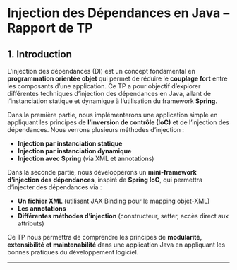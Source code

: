 # Injection des Dépendances en Java – Rapport de TP

## 1. Introduction

L'injection des dépendances (DI) est un concept fondamental en **programmation orientée objet** qui permet de réduire le **couplage fort** entre les composants d’une application. Ce TP a pour objectif d’explorer différentes techniques d’injection des dépendances en Java, allant de l’instanciation statique et dynamique à l’utilisation du framework **Spring**.

Dans la première partie, nous implémenterons une application simple en appliquant les principes de **l’inversion de contrôle (IoC)** et de l’injection des dépendances. Nous verrons plusieurs méthodes d’injection :
- **Injection par instanciation statique**
- **Injection par instanciation dynamique**
- **Injection avec Spring** (via XML et annotations)

Dans la seconde partie, nous développerons un **mini-framework d’injection des dépendances**, inspiré de **Spring IoC**, qui permettra d’injecter des dépendances via :
- **Un fichier XML** (utilisant JAX Binding pour le mapping objet-XML)
- **Les annotations**
- **Différentes méthodes d’injection** (constructeur, setter, accès direct aux attributs)

Ce TP nous permettra de comprendre les principes de **modularité, extensibilité et maintenabilité** dans une application Java en appliquant les bonnes pratiques du développement logiciel.

---
